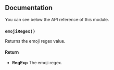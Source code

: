 ## Documentation

You can see below the API reference of this module.

### `emojiRegex()`
Returns the emoji regex value.

#### Return
- **RegExp** The emoji regex.

